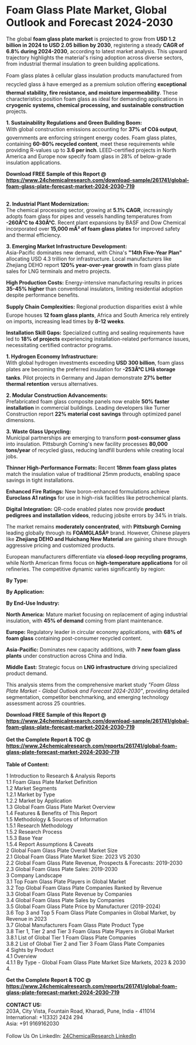 <h1>Foam Glass Plate Market, Global Outlook and Forecast 2024-2030</h1><p>The global <strong>foam glass plate market</strong> is projected to grow from <strong>USD 1.2 billion in 2024 to USD 2.05 billion by 2030</strong>, registering a steady <strong>CAGR of 6.8% during 2024-2030</strong>, according to latest market analysis. This upward trajectory highlights the material's rising adoption across diverse sectors, from industrial thermal insulation to green building applications.</p><p>Foam glass plates â cellular glass insulation products manufactured from recycled glass â have emerged as a premium solution offering <strong>exceptional thermal stability, fire resistance, and moisture impermeability</strong>. These characteristics position foam glass as ideal for demanding applications in <strong>cryogenic systems, chemical processing, and sustainable construction</strong> projects.</p><p><strong>1. Sustainability Regulations and Green Building Boom:</strong><br>
With global construction emissions accounting for <strong>37% of COâ output</strong>, governments are enforcing stringent energy codes. Foam glass plates, containing <strong>60-80% recycled content</strong>, meet these requirements while providing R-values up to <strong>3.6 per inch</strong>. LEED-certified projects in North America and Europe now specify foam glass in 28% of below-grade insulation applications.</p><div><b>Download FREE Sample of this Report @ 
            <a href="https://www.24chemicalresearch.com/download-sample/261741/global-foam-glass-plate-forecast-market-2024-2030-719">
            https://www.24chemicalresearch.com/download-sample/261741/global-foam-glass-plate-forecast-market-2024-2030-719</a></b></div><br><p><strong>2. Industrial Plant Modernization:</strong><br>
The chemical processing sector, growing at <strong>5.1% CAGR</strong>, increasingly adopts foam glass for pipes and vessels handling temperatures from <strong>-260Â°C to 430Â°C</strong>. Recent plant expansions by BASF and Dow Chemical incorporated over <strong>15,000 mÂ² of foam glass plates</strong> for improved safety and thermal efficiency.</p><p><strong>3. Emerging Market Infrastructure Development:</strong><br>
Asia-Pacific dominates new demand, with China's <strong>"14th Five-Year Plan"</strong> allocating USD 4.3 trillion for infrastructure. Local manufacturers like Zhejiang DEHO report <strong>120% year-over-year growth</strong> in foam glass plate sales for LNG terminals and metro projects.</p><p><strong>High Production Costs:</strong> Energy-intensive manufacturing results in prices <strong>35-45% higher</strong> than conventional insulators, limiting residential adoption despite performance benefits.</p><p><strong>Supply Chain Complexities:</strong> Regional production disparities exist â while Europe houses <strong>12 foam glass plants</strong>, Africa and South America rely entirely on imports, increasing lead times by <strong>8-12 weeks</strong>.</p><p><strong>Installation Skill Gaps:</strong> Specialized cutting and sealing requirements have led to <strong>18% of projects</strong> experiencing installation-related performance issues, necessitating certified contractor programs.</p><p><strong>1. Hydrogen Economy Infrastructure:</strong><br>
With global hydrogen investments exceeding <strong>USD 300 billion</strong>, foam glass plates are becoming the preferred insulation for <strong>-253Â°C LHâ storage tanks</strong>. Pilot projects in Germany and Japan demonstrate <strong>27% better thermal retention</strong> versus alternatives.</p><p><strong>2. Modular Construction Advancements:</strong><br>
Prefabricated foam glass composite panels now enable <strong>50% faster installation</strong> in commercial buildings. Leading developers like Turner Construction report <strong>22% material cost savings</strong> through optimized panel dimensions.</p><p><strong>3. Waste Glass Upcycling:</strong><br>
Municipal partnerships are emerging to transform <strong>post-consumer glass</strong> into insulation. Pittsburgh Corning's new facility processes <strong>80,000 tons/year</strong> of recycled glass, reducing landfill burdens while creating local jobs.</p><p><strong>Thinner High-Performance Formats:</strong> Recent <strong>18mm foam glass plates</strong> match the insulation value of traditional 25mm products, enabling space savings in tight installations.</p><p><strong>Enhanced Fire Ratings:</strong> New boron-enhanced formulations achieve <strong>Euroclass A1 ratings</strong> for use in high-risk facilities like petrochemical plants.</p><p><strong>Digital Integration:</strong> QR-code enabled plates now provide <strong>product pedigrees and installation videos</strong>, reducing jobsite errors by 34% in trials.</p><p>The market remains <strong>moderately concentrated</strong>, with <strong>Pittsburgh Corning</strong> leading globally through its <strong>FOAMGLASÂ®</strong> brand. However, Chinese players like <strong>Zhejiang DEHO and Huichang New Material</strong> are gaining share through aggressive pricing and customized products.</p><p>European manufacturers differentiate via <strong>closed-loop recycling programs</strong>, while North American firms focus on <strong>high-temperature applications</strong> for oil refineries. The competitive dynamic varies significantly by region:</p><p><strong>By Type:</strong></p><p><strong>By Application:</strong></p><p><strong>By End-Use Industry:</strong></p><p><strong>North America:</strong> Mature market focusing on replacement of aging industrial insulation, with <strong>45% of demand</strong> coming from plant maintenance.</p><p><strong>Europe:</strong> Regulatory leader in circular economy applications, with <strong>68% of foam glass</strong> containing post-consumer recycled content.</p><p><strong>Asia-Pacific:</strong> Dominates new capacity additions, with <strong>7 new foam glass plants</strong> under construction across China and India.</p><p><strong>Middle East:</strong> Strategic focus on <strong>LNG infrastructure</strong> driving specialized product demand.</p><p>This analysis stems from the comprehensive market study <em>"Foam Glass Plate Market - Global Outlook and Forecast 2024-2030"</em>, providing detailed segmentation, competitor benchmarking, and emerging technology assessment across 25 countries.</p><div><b>Download FREE Sample of this Report @ 
            <a href="https://www.24chemicalresearch.com/download-sample/261741/global-foam-glass-plate-forecast-market-2024-2030-719">
            https://www.24chemicalresearch.com/download-sample/261741/global-foam-glass-plate-forecast-market-2024-2030-719</a></b></div><br><div><b>Get the Complete Report & TOC @ 
            <a href="https://www.24chemicalresearch.com/reports/261741/global-foam-glass-plate-forecast-market-2024-2030-719">
            https://www.24chemicalresearch.com/reports/261741/global-foam-glass-plate-forecast-market-2024-2030-719</a></b></div><br>
            <b>Table of Content:</b><p>1 Introduction to Research & Analysis Reports<br />
    1.1 Foam Glass Plate Market Definition<br />
    1.2 Market Segments<br />
        1.2.1 Market by Type<br />
        1.2.2 Market by Application<br />
    1.3 Global Foam Glass Plate Market Overview<br />
    1.4 Features & Benefits of This Report<br />
    1.5 Methodology & Sources of Information<br />
        1.5.1 Research Methodology<br />
        1.5.2 Research Process<br />
        1.5.3 Base Year<br />
        1.5.4 Report Assumptions & Caveats<br />
2 Global Foam Glass Plate Overall Market Size<br />
    2.1 Global Foam Glass Plate Market Size: 2023 VS 2030<br />
    2.2 Global Foam Glass Plate Revenue, Prospects & Forecasts: 2019-2030<br />
    2.3 Global Foam Glass Plate Sales: 2019-2030<br />
3 Company Landscape<br />
    3.1 Top Foam Glass Plate Players in Global Market<br />
    3.2 Top Global Foam Glass Plate Companies Ranked by Revenue<br />
    3.3 Global Foam Glass Plate Revenue by Companies<br />
    3.4 Global Foam Glass Plate Sales by Companies<br />
    3.5 Global Foam Glass Plate Price by Manufacturer (2019-2024)<br />
    3.6 Top 3 and Top 5 Foam Glass Plate Companies in Global Market, by Revenue in 2023<br />
    3.7 Global Manufacturers Foam Glass Plate Product Type<br />
    3.8 Tier 1, Tier 2 and Tier 3 Foam Glass Plate Players in Global Market<br />
        3.8.1 List of Global Tier 1 Foam Glass Plate Companies<br />
        3.8.2 List of Global Tier 2 and Tier 3 Foam Glass Plate Companies<br />
4 Sights by Product<br />
    4.1 Overview<br />
        4.1.1 By Type - Global Foam Glass Plate Market Size Markets, 2023 & 2030<br />
        4.</p><div><b>Get the Complete Report & TOC @ 
            <a href="https://www.24chemicalresearch.com/reports/261741/global-foam-glass-plate-forecast-market-2024-2030-719">
            https://www.24chemicalresearch.com/reports/261741/global-foam-glass-plate-forecast-market-2024-2030-719</a></b></div><br><b>CONTACT US:</b><br>
            203A, City Vista, Fountain Road, Kharadi, Pune, India - 411014<br>
            International: +1(332) 2424 294<br>
            Asia: +91 9169162030 <br><br>
            Follow Us On LinkedIn: <a href="https://www.linkedin.com/company/24chemicalresearch/">24ChemicalResearch LinkedIn</a>